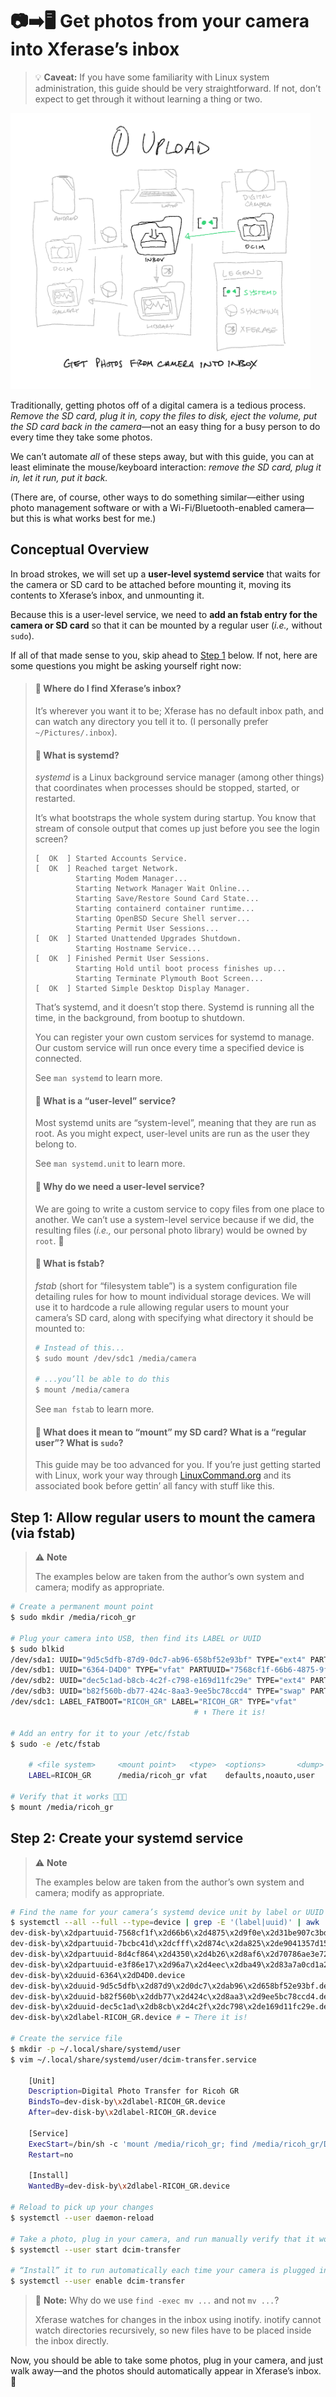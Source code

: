 📷➡️🖥️ Get photos from your camera into Xferase’s inbox
=====================================================

> 💡 **Caveat:** If you have some familiarity with Linux system administration,
> this guide should be very straightforward.
> If not, don’t expect to get through it without learning a thing or two.

<img src="../i/upload-camera.png" width="480">

Traditionally, getting photos off of a digital camera is a tedious process.
_Remove the SD card, plug it in, copy the files to disk,
eject the volume, put the SD card back in the camera_—not
an easy thing for a busy person to do every time they take some photos.

We can’t automate _all_ of these steps away, but with this guide,
you can at least eliminate the mouse/keyboard interaction:
_remove the SD card, plug it in, let it run, put it back._

(There are, of course, other ways to do something similar—either
using photo management software or with a Wi-Fi/Bluetooth-enabled camera—but
this is what works best for me.)

Conceptual Overview
-------------------

In broad strokes, we will set up a **user-level systemd service**
that waits for the camera or SD card to be attached
before mounting it, moving its contents to Xferase’s inbox, and unmounting it.

Because this is a user-level service,
we need to **add an fstab entry for the camera or SD card**
so that it can be mounted by a regular user (_i.e.,_ without `sudo`).

If all of that made sense to you, skip ahead to [Step 1][] below.
If not, here are some questions you might be asking yourself right now:

[Step 1]: #step-1-allow-regular-users-to-mount-the-camera-via-fstab

> #### 🤔 **Where do I find Xferase’s inbox?**
>
> It’s wherever you want it to be;
> Xferase has no default inbox path,
> and can watch any directory you tell it to.
> (I personally prefer `~/Pictures/.inbox`).
>
> #### 🤔 **What is systemd?**
>
> _systemd_ is a Linux background service manager (among other things)
> that coordinates when processes should be stopped, started, or restarted.
>
> It’s what bootstraps the whole system during startup.
> You know that stream of console output that comes up
> just before you see the login screen?
>
> ```
> [  OK  ] Started Accounts Service.
> [  OK  ] Reached target Network.
>          Starting Modem Manager...
>          Starting Network Manager Wait Online...
>          Starting Save/Restore Sound Card State...
>          Starting containerd container runtime...
>          Starting OpenBSD Secure Shell server...
>          Starting Permit User Sessions...
> [  OK  ] Started Unattended Upgrades Shutdown.
>          Starting Hostname Service...
> [  OK  ] Finished Permit User Sessions.
>          Starting Hold until boot process finishes up...
>          Starting Terminate Plymouth Boot Screen...
> [  OK  ] Started Simple Desktop Display Manager.
> ```
>
> That’s systemd, and it doesn’t stop there.
> Systemd is running all the time, in the background, from bootup to shutdown.
>
> You can register your own custom services for systemd to manage.
> Our custom service will run once every time a specified device is connected.
>
> See `man systemd` to learn more.
>
> #### 🤔 **What is a “user-level” service?**
>
> Most systemd units are “system-level”, meaning that they are run as root.
> As you might expect, user-level units are run as the user they belong to.
>
> See `man systemd.unit` to learn more.
>
> #### 🤔 **Why do we need a user-level service?**
>
> We are going to write a custom service
> to copy files from one place to another.
> We can’t use a system-level service because if we did,
> the resulting files (_i.e.,_ our personal photo library)
> would be owned by `root`. 🙅
>
> #### 🤔 **What is fstab?**
>
> _fstab_ (short for “filesystem table”) is a system configuration file
> detailing rules for how to mount individual storage devices.
> We will use it to hardcode a rule
> allowing regular users to mount your camera’s SD card,
> along with specifying what directory it should be mounted to:
>
> ```sh
> # Instead of this...
> $ sudo mount /dev/sdc1 /media/camera
>
> # ...you’ll be able to do this
> $ mount /media/camera
> ```
>
> See `man fstab` to learn more.
>
> #### 🤔 What does it mean to “mount” my SD card? What is a “regular user”? What is `sudo`?
>
> This guide may be too advanced for you.
> If you’re just getting started with Linux,
> work your way through [LinuxCommand.org][] and its associated book
> before gettin’ all fancy with stuff like this.
>
> [LinuxCommand.org]: http://linuxcommand.org

Step 1: Allow regular users to mount the camera (via fstab)
-----------------------------------------------------------

> ⚠️ **Note**
>
> The examples below are taken from the author’s own system and camera;
> modify as appropriate.

```sh
# Create a permanent mount point
$ sudo mkdir /media/ricoh_gr

# Plug your camera into USB, then find its LABEL or UUID
$ sudo blkid
/dev/sda1: UUID="9d5c5dfb-87d9-0dc7-ab96-658bf52e93bf" TYPE="ext4" PARTUUID="7bcbc41d-cfff-874c-a825-e9041357d15e"
/dev/sdb1: UUID="6364-D4D0" TYPE="vfat" PARTUUID="7568cf1f-66b6-4875-9f0e-31be907c3bda"
/dev/sdb2: UUID="dec5c1ad-b8cb-4c2f-c798-e169d11fc29e" TYPE="ext4" PARTUUID="e3f86e17-96a7-4eec-ba49-83a7a0cd1a2e"
/dev/sdb3: UUID="b82f560b-db77-424c-8aa3-9ee5bc78ccd4" TYPE="swap" PARTUUID="8d4cf864-4350-4b26-8af6-70786ae3e729"
/dev/sdc1: LABEL_FATBOOT="RICOH_GR" LABEL="RICOH_GR" TYPE="vfat"
                                         # ⬆️ There it is!

# Add an entry for it to your /etc/fstab
$ sudo -e /etc/fstab

    # <file system>		<mount point>	<type>	<options>		<dump>	<pass>
    LABEL=RICOH_GR		/media/ricoh_gr	vfat	defaults,noauto,user	0	2

# Verify that it works 🎉🎉🎉
$ mount /media/ricoh_gr
```

Step 2: Create your systemd service
-----------------------------------

> ⚠️ **Note**
>
> The examples below are taken from the author’s own system and camera;
> modify as appropriate.

```sh
# Find the name for your camera’s systemd device unit by label or UUID
$ systemctl --all --full --type=device | grep -E '(label|uuid)' | awk '{print $1}'
dev-disk-by\x2dpartuuid-7568cf1f\x2d66b6\x2d4875\x2d9f0e\x2d31be907c3bda.device
dev-disk-by\x2dpartuuid-7bcbc41d\x2dcfff\x2d874c\x2da825\x2de9041357d15e.device
dev-disk-by\x2dpartuuid-8d4cf864\x2d4350\x2d4b26\x2d8af6\x2d70786ae3e729.device
dev-disk-by\x2dpartuuid-e3f86e17\x2d96a7\x2d4eec\x2dba49\x2d83a7a0cd1a2e.device
dev-disk-by\x2duuid-6364\x2dD4D0.device
dev-disk-by\x2duuid-9d5c5dfb\x2d87d9\x2d0dc7\x2dab96\x2d658bf52e93bf.device
dev-disk-by\x2duuid-b82f560b\x2ddb77\x2d424c\x2d8aa3\x2d9ee5bc78ccd4.device
dev-disk-by\x2duuid-dec5c1ad\x2db8cb\x2d4c2f\x2dc798\x2de169d11fc29e.device
dev-disk-by\x2dlabel-RICOH_GR.device # ⬅️ There it is!

# Create the service file
$ mkdir -p ~/.local/share/systemd/user
$ vim ~/.local/share/systemd/user/dcim-transfer.service

    [Unit]
    Description=Digital Photo Transfer for Ricoh GR
    BindsTo=dev-disk-by\x2dlabel-RICOH_GR.device
    After=dev-disk-by\x2dlabel-RICOH_GR.device

    [Service]
    ExecStart=/bin/sh -c 'mount /media/ricoh_gr; find /media/ricoh_gr/DCIM -type f -exec mv -t /path/to/xferase/inbox "{}" +; rm -rf /media/ricoh_gr/DCIM/*; umount /media/ricoh_gr'
    Restart=no

    [Install]
    WantedBy=dev-disk-by\x2dlabel-RICOH_GR.device

# Reload to pick up your changes
$ systemctl --user daemon-reload

# Take a photo, plug in your camera, and run manually verify that it works
$ systemctl --user start dcim-transfer

# “Install” it to run automatically each time your camera is plugged in 🎉🎉🎉
$ systemctl --user enable dcim-transfer
```

> 🤔 **Note:** Why do we use `find -exec mv ...` and not `mv ...`?
>
> Xferase watches for changes in the inbox using inotify.
> inotify cannot watch directories recursively,
> so new files have to be placed inside the inbox directly.

Now, you should be able to
take some photos, plug in your camera, and just walk away—and
the photos should automatically appear in Xferase’s inbox. 🥂
